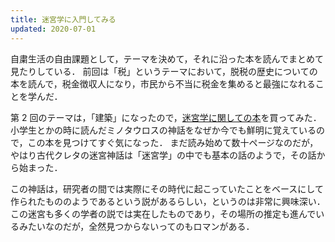 ```yaml
---
title: 迷宮学に入門してみる
updated: 2020-07-01
---
```


自粛生活の自由課題として，テーマを決めて，それに沿った本を読んでまとめて見たりしている．
前回は「税」というテーマにおいて，脱税の歴史についての本を読んで，税金徴収人になり，市民から不当に税金を集めると最強になれることを学んだ．

第 2 回のテーマは，「建築」になったので，[迷宮学に関しての本](https://www.amazon.co.jp/dp/4061495321)を買ってみた．
小学生とかの時に読んだミノタウロスの神話をなぜか今でも鮮明に覚えているので，この本を見つけてすぐ気になった．
まだ読み始めて数十ページなのだが，やはり古代クレタの迷宮神話は「迷宮学」の中でも基本の話のようで，その話から始まった．

この神話は，研究者の間では実際にその時代に起こっていたことをベースにして作られたもののようであるという説があるらしい，というのは非常に興味深い．
この迷宮も多くの学者の説では実在したものであり，その場所の推定も進んでいるみたいなのだが，全然見つからないってのもロマンがある．
